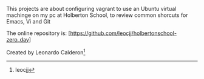 This projects are about configuring vagrant to use an Ubuntu virtual machinge on my pc at Holberton School, to review common shorcuts for Emacs, Vi and Git

The online repository is: [https://github.com/leocjj/holbertonschool-zero_day]

Created by Leonardo Calderon[^1]

[1]: https://github.com/leocjj/holbertonschool-zero_day
[^1]: leocjj